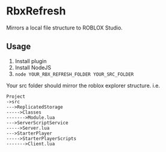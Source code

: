 # RbxRefresh
Mirrors a local file structure to ROBLOX Studio. 

## Usage
1. Install plugin
2. Install NodeJS
3. `node YOUR_RBX_REFRESH_FOLDER YOUR_SRC_FOLDER`

Your src folder should mirror the roblox explorer structure.
i.e.
```
Project
->src
--->ReplicatedStorage
----->Classes
------->Module.lua
--->ServerScriptService
----->Server.lua
--->StarterPlayer
----->StarterPlayerScripts
------->Client.lua
```
